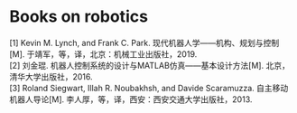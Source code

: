 # Books on robotics

[1] Kevin M. Lynch, and Frank C. Park. 现代机器人学——机构、规划与控制[M]. 于靖军，等，译，北京：机械工业出版社，2019.  
[2] 刘金琨. 机器人控制系统的设计与MATLAB仿真——基本设计方法[M]. 北京，清华大学出版社，2016.  
[3] Roland Siegwart, Illah R. Noubakhsh, and Davide Scaramuzza. 自主移动机器人导论[M]. 李人厚，等，译，西安：西安交通大学出版社，2013.
